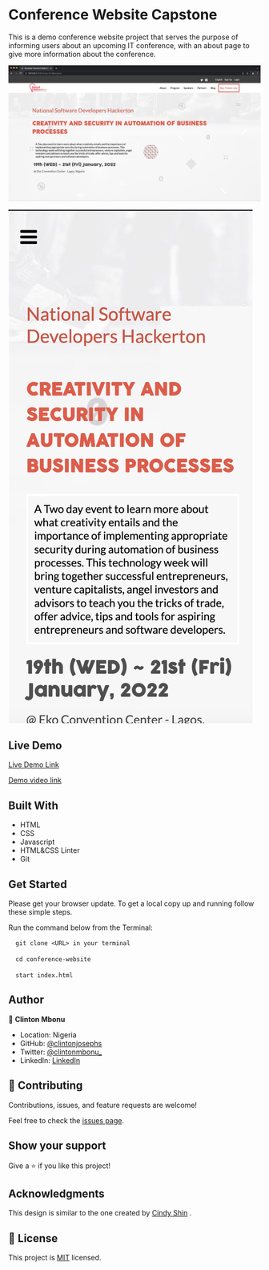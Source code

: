 # Conference Website Capstone

This is a demo conference website project that serves the purpose of informing users about an upcoming IT conference, with an about page to give more information about the conference.


![screenshot](assets/images/conf_desktop.png)

![screenshot](assets/images/conf_mobile.png)

 

## Live Demo

[Live Demo Link](https://clintonjosephs.github.io/conference_website/)

[Demo video link](https://www.loom.com/share/8f39d53f7bdf4290bae8277a771c0868)
 
## Built With

- HTML
- CSS
- Javascript
- HTML&CSS Linter
- Git

## Get Started

Please get your browser update.
To get a local copy up and running follow these simple steps.

Run the command below from the Terminal:

      git clone <URL> in your terminal

	  cd conference-website

	  start index.html



## Author

👤 **Clinton Mbonu**

- Location: Nigeria
- GitHub: [@clintonjosephs](https://github.com/clintonjosephs)
- Twitter: [@clintonmbonu_](https://twitter.com/clintonmbonu_)
- LinkedIn: [LinkedIn](https://linkedin.com/in/clinton-mbonu)


## 🤝 Contributing

Contributions, issues, and feature requests are welcome!

Feel free to check the [issues page](https://github.com/codecaiine/conference-website/issues).

## Show your support

Give a ⭐️ if you like this project!

## Acknowledgments

This design is similar to the one created by [Cindy Shin](https://www.behance.net/gallery/29845175/CC-Global-Summit-2015) .

## 📝 License

This project is [MIT](LICENSE) licensed.
